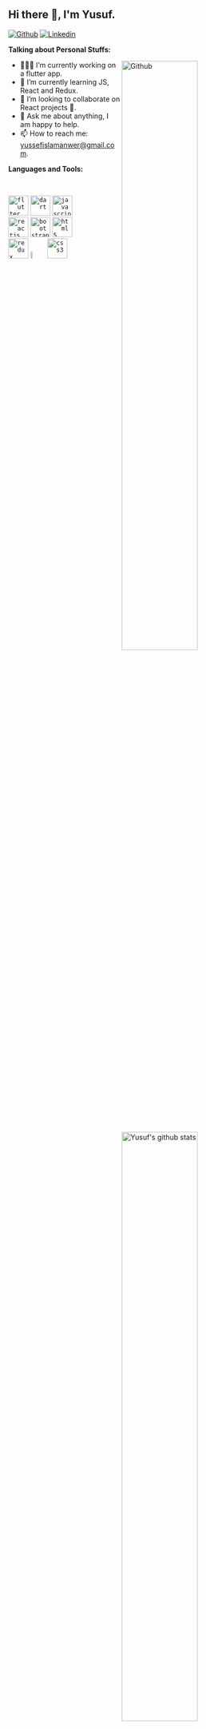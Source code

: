 <!-- Your title -->
## Hi there 👋, I'm Yusuf.

<!-- Your badges
You can use the website to generate badges: https://shields.io/
-->

[![Github](https://img.shields.io/badge/-Github-000?style=flat&logo=Github&logoColor=white)](https://github.com/YusufAbdelaziz)
[![Linkedin](https://img.shields.io/badge/-LinkedIn-blue?style=flat&logo=Linkedin&logoColor=white)](https://www.linkedin.com/in/yusuf-abdelaziz/)
&nbsp;

<!-- Talking about you -->
**Talking about Personal Stuffs:**

<!-- Any image aligned to the right. Beware the width -->
<img width="55%" align="right" alt="Github" src="https://raw.githubusercontent.com/onimur/.github/master/.resources/git-header.svg" />

- 👨🏽‍💻 I’m currently working on a flutter app.
- 🌱 I’m currently learning JS, React and Redux.
- 👯 I’m looking to collaborate on React projects  🤝.
- 💬 Ask me about anything, I am happy to help.
- 📫 How to reach me: yussefislamanwer@gmail.com.

**Languages and Tools:** 

<!-- Your github readme stats
You can use this api: https://github.com/anuraghazra/github-readme-stats
-->
<p>
  <br>
  <a href="https://github.com/YusufAbdelaziz/">
    <img width="55%" align="right" alt="Yusuf's github stats" src="https://github-readme-stats.vercel.app/api?username=YusufAbdelaziz&show_icons=true&count_private=true" />
  </a>
  
  <!-- Your languages and tools. Be careful with the alignment. 
  You can use this sites to get logos: https://www.vectorlogo.zone or https://simpleicons.org/
  -->
  <code><img width=40 height= 40 src="https://www.vectorlogo.zone/logos/flutterio/flutterio-icon.svg" alt="flutter"></code>
  <code><img width=40 height= 40 src="https://www.vectorlogo.zone/logos/dartlang/dartlang-icon.svg" alt="dart"></code>
  <code><img width=40 height= 40 src="https://devicons.github.io/devicon/devicon.git/icons/javascript/javascript-original.svg" alt="javascript"></code>
  <br />
  <code><img width=40 height= 40 src="https://www.vectorlogo.zone/logos/reactjs/reactjs-icon.svg" alt="reactjs"></code>
  <code><img width=40 height= 40 src="https://www.vectorlogo.zone/logos/getbootstrap/getbootstrap-icon.svg" alt="bootstrap"></code>
  <code><img width=40 height= 40 src="https://www.vectorlogo.zone/logos/w3_html5/w3_html5-icon.svg" alt="html5"></code>
  <br />
  <code><img width=40 height= 40 src="https://devicons.github.io/devicon/devicon.git/icons/redux/redux-original.svg" alt="redux"></code>
  <code><img width="6%" src="https://www.vectorlogo.zone/logos/git-scm/git-scm-ar21.svg" alt="git"></code>
  <code><img width=40 height= 40 src="https://devicons.github.io/devicon/devicon.git/icons/css3/css3-original-wordmark.svg" alt="css3"></code>
</p>

<!-- Your hits or visitors
site: http://hits.dwyl.com or https://visitor-badge.glitch.me
Both apis are in trouble due to the number of requests, if you know any other to register visitors, great
-->


